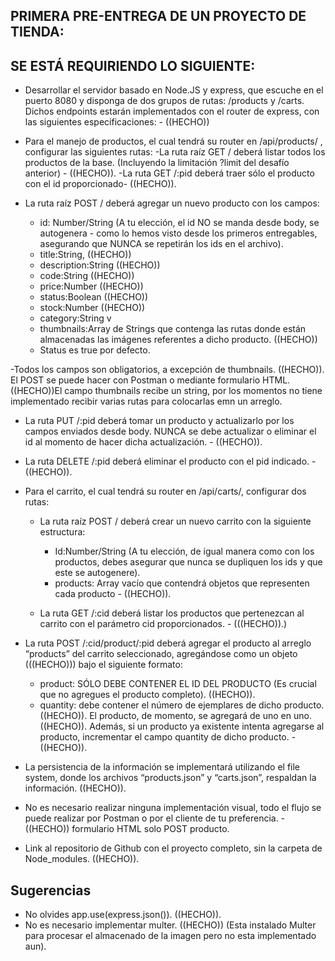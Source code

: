 
## PRIMERA PRE-ENTREGA DE UN PROYECTO DE TIENDA:

## SE ESTÁ REQUIRIENDO LO SIGUIENTE:

- Desarrollar el servidor basado en Node.JS y express, que escuche en el puerto 8080 y disponga de dos grupos de rutas: /products y /carts. Dichos endpoints estarán implementados con el router de express, con las siguientes especificaciones: - ((HECHO))

- Para el manejo de productos, el cual tendrá su router en /api/products/ , configurar las siguientes rutas:
  -La ruta raíz GET / deberá listar todos los productos de la base. (Incluyendo la limitación ?limit del desafío anterior) - ((HECHO)).
  -La ruta GET /:pid deberá traer sólo el producto con el id proporcionado- ((HECHO)).

- La ruta raíz POST / deberá agregar un nuevo producto con los campos:
  - id: Number/String (A tu elección, el id NO se manda desde body, se autogenera - como lo hemos visto desde los primeros entregables, asegurando que NUNCA se  repetirán los ids en el archivo).
  - title:String, ((HECHO))
  - description:String ((HECHO))
  - code:String ((HECHO))
  - price:Number ((HECHO))
  - status:Boolean ((HECHO))
  - stock:Number ((HECHO))
  - category:String v
  - thumbnails:Array de Strings que contenga las rutas donde están almacenadas las imágenes referentes a dicho producto. ((HECHO))
  - Status es true por defecto.

-Todos los campos son obligatorios, a excepción de thumbnails. 
  ((HECHO)). El POST se puede hacer con Postman o mediante formulario HTML. 
  ((HECHO))El campo thumbnails recibe un string, por los momentos no tiene implementado recibir varias rutas para colocarlas emn un arreglo.           

- La ruta PUT /:pid deberá tomar un producto y actualizarlo por los campos enviados desde body. NUNCA se debe actualizar o eliminar el id al momento de hacer dicha actualización. - ((HECHO)).

- La ruta DELETE /:pid deberá eliminar el producto con el pid indicado. -((HECHO)).

- Para el carrito, el cual tendrá su router en /api/carts/, configurar dos rutas:


  - La ruta raíz POST / deberá crear un nuevo carrito con la siguiente estructura:
    - Id:Number/String (A tu elección, de igual manera como con los productos, debes asegurar que nunca se dupliquen los ids y que este se autogenere).
    - products: Array vacío que contendrá objetos que representen cada producto - ((HECHO)).

  - La ruta GET /:cid deberá listar los productos que pertenezcan al carrito con el parámetro cid proporcionados. - (((HECHO)).)

- La ruta POST  /:cid/product/:pid deberá agregar el producto al arreglo “products” del carrito seleccionado, agregándose como un objeto (((HECHO))) bajo el siguiente formato:

  - product: SÓLO DEBE CONTENER EL ID DEL PRODUCTO (Es crucial que no agregues el producto completo). ((HECHO)).
  - quantity: debe contener el número de ejemplares de dicho producto. ((HECHO)).
  El producto, de momento, se agregará de uno en uno. ((HECHO)).
  Además, si un producto ya existente intenta agregarse al producto, incrementar el campo quantity de dicho producto. - ((HECHO)).

- La persistencia de la información se implementará utilizando el file system, donde los archivos “products.json” y “carts.json”, respaldan la información. ((HECHO)).

- No es necesario realizar ninguna implementación visual, todo el flujo se puede realizar por Postman o por el cliente de tu preferencia. - ((HECHO)) formulario HTML solo POST producto.



- Link al repositorio de Github con el proyecto completo, sin la carpeta de Node_modules. ((HECHO)).

## Sugerencias

- No olvides app.use(express.json()). ((HECHO)).
- No es necesario implementar multer. ((HECHO)) (Esta instalado Multer para procesar el almacenado de la imagen pero no esta implementado aun).
